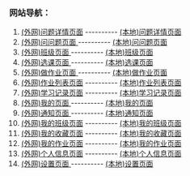 ### 网站导航：
1. 	[(外网)问题详情页面](https://h5.qingkequn.com/answer-details.html)		----------  [(本地)问题详情页面](http://192.168.11.100:3000/answer-details.html) <br>
2. 	[(外网)问问题页面  ](https://h5.qingkequn.com/answer-ques.html)				----------  [(本地)问问题页面  ](http://192.168.11.100:3000/answer-ques.html) <br>
3. 	[(外网)班级页面    ](https://h5.qingkequn.com/class.html) 						----------  [(本地)班级页面    ](http://192.168.11.100:3000/class.html) <br>
4. 	[(外网)选课页面    ](https://h5.qingkequn.com/course-selection.html)	----------  [(本地)选课页面    ](http://192.168.11.100:3000/course-selection.html) <br>
5. 	[(外网)做作业页面  ](https://h5.qingkequn.com/doing-homework.html)		----------  [(本地)做作业页面  ](http://192.168.11.100:3000/doing-homework.html) <br>
6. 	[(外网)作业列表页面](https://h5.qingkequn.com/homework-list.html)	  	----------  [(本地)作业列表页面](http://192.168.11.100:3000/homework-list.html) <br>
7. 	[(外网)学习记录页面](https://h5.qingkequn.com/learn-record.html) 			----------  [(本地)学习记录页面](http://192.168.11.100:3000/learn-record.html) <br>
8. 	[(外网)我的页面    ](https://h5.qingkequn.com/mine.html)						  ----------  [(本地)我的页面    ](http://192.168.11.100:3000/mine.html) <br>
9. 	[(外网)通知页面    ](https://h5.qingkequn.com/msg.html)						  	----------  [(本地)通知页面    ](http://192.168.11.100:3000/msg.html) <br>
10. [(外网)我的班级页面](https://h5.qingkequn.com/my-class.html) 					----------  [(本地)我的班级页面](http://192.168.11.100:3000/my-class.html) <br>
11. [(外网)我的收藏页面](https://h5.qingkequn.com/my-collection.html) 		----------  [(本地)我的收藏页面](http://192.168.11.100:3000/my-collection.html) <br>
12. [(外网)我的作业页面](https://h5.qingkequn.com/my-homework.html) 			----------  [(本地)我的作业页面](http://192.168.11.100:3000/my-homework.html) <br>
13. [(外网)个人信息页面](https://h5.qingkequn.com/personal-info.html) 		----------  [(本地)个人信息页面](http://192.168.11.100:3000/personal-info.html) <br>
14. [(外网)设置页面    ](https://h5.qingkequn.com/setting.html)						----------  [(本地)设置页面    ](http://192.168.11.100:3000/setting.html) <br>


